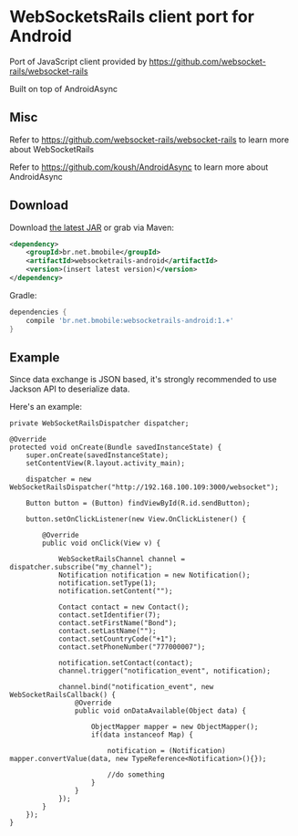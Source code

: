 # WebSocketsRails client port for Android

Port of JavaScript client provided by https://github.com/websocket-rails/websocket-rails

Built on top of AndroidAsync

## Misc

Refer to https://github.com/websocket-rails/websocket-rails to learn more about WebSocketRails

Refer to https://github.com/koush/AndroidAsync to learn more about AndroidAsync

## Download

Download [the latest JAR](https://search.maven.org/remote_content?g=br.net.bmobile&a=websocketrails-android&v=LATEST
) or grab via Maven:

```xml
<dependency>
    <groupId>br.net.bmobile</groupId>
    <artifactId>websocketrails-android</artifactId>
    <version>(insert latest version)</version>
</dependency>
```

Gradle: 
```groovy
dependencies {
    compile 'br.net.bmobile:websocketrails-android:1.+'
}
```

## Example

Since data exchange is JSON based, it's strongly recommended to use Jackson
API to deserialize data.

Here's an example:

```
private WebSocketRailsDispatcher dispatcher;

@Override
protected void onCreate(Bundle savedInstanceState) {
	super.onCreate(savedInstanceState);
	setContentView(R.layout.activity_main);

	dispatcher = new WebSocketRailsDispatcher("http://192.168.100.109:3000/websocket");

	Button button = (Button) findViewById(R.id.sendButton);
	
	button.setOnClickListener(new View.OnClickListener() {
		
		@Override
		public void onClick(View v) {
			
			WebSocketRailsChannel channel = dispatcher.subscribe("my_channel");
			Notification notification = new Notification();
			notification.setType(1);
			notification.setContent("");
			
			Contact contact = new Contact();
			contact.setIdentifier(7);
			contact.setFirstName("Bond");
			contact.setLastName("");
			contact.setCountryCode("+1");
			contact.setPhoneNumber("777000007");
			
			notification.setContact(contact);
			channel.trigger("notification_event", notification);
			
			channel.bind("notification_event", new WebSocketRailsCallback() {
				@Override
				public void onDataAvailable(Object data) {
					
					ObjectMapper mapper = new ObjectMapper();
					if(data instanceof Map) {
			
						notification = (Notification) mapper.convertValue(data, new TypeReference<Notification>(){});
						
						//do something						
					}
				}		
			});
		}
	});
}
```